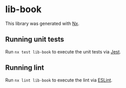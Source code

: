 # lib-book

This library was generated with [Nx](https://nx.dev).

## Running unit tests

Run `nx test lib-book` to execute the unit tests via [Jest](https://jestjs.io).

## Running lint

Run `nx lint lib-book` to execute the lint via [ESLint](https://eslint.org/).
